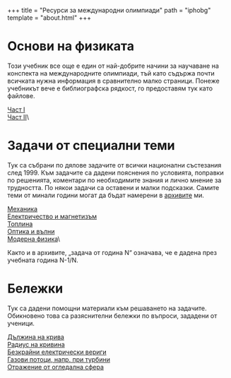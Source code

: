 +++
title = "Ресурси за международни олимпиади"
path = "iphobg"
template = "about.html"
+++

# Основи на физиката

Този учебник все още е един от най-добрите начини за научаване на конспекта на международните олимпиади, тъй като съдържа почти всичката нужна информация в сравнително малко страници. Понеже учебникът вече е библиографска рядкост, го предоставям тук като файлове.   

[Част I](https://mega.nz/file/6NJzFYTK#YHvmCWNXhHqLTroNyDuRFIgkfHP2ZJuICo4P3_gjvkc)\
[Част II](https://mega.nz/file/7AhiGZCA#oRh_E5ORXrPmZKc0j_lYj6CINXNIPo-_WhJ60-1n9fQ)\

# Задачи от специални теми

Тук са събрани по дялове задачите от всички национални състезания след 1999. Към задачите са дадени пояснения по условията, поправки по решенията, коментари по необходимите знания и лично мнение за трудността. По някои задачи са оставени и малки подсказки. Самите теми от минали години могат да бъдат намерени в [архивите](/teaching) ми.
 
[Механика](/iphobg/mech.pdf)\
[Електричество и магнетизъм](/iphobg/emag.pdf)\
[Топлина](/iphobg/thermo.pdf)\
[Оптика и вълни](/iphobg/optics.pdf)\
[Модерна физика](/iphobg/modern.pdf)\

Както и в архивите, „задача от година N“ означава, че е дадена през учебната година N-1/N.

# Бележки

Тук са дадени помощни материали към решаването на задачите. Обикновено това са разяснителни бележки по въпроси, зададени от ученици.

[Дължина на крива](/iphobg/DuljinaNaKriva.pdf)\
[Радиус на кривина](/iphobg/RadiusNaKrivina.pdf)\
[Безкрайни електрически вериги](/iphobg/BezkrainiVerigi.pdf)\
[Газови потоци, напр. при турбини](/iphobg/JouleThomson.pdf)\
[Отражение от огледална сфера](/iphobg/OgledalnaSfera.pdf)

